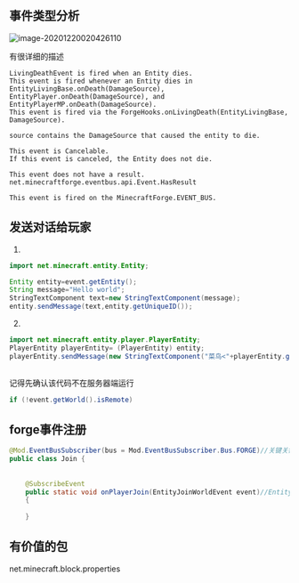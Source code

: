 ## 事件类型分析

![image-20201220020426110](https://raw.githubusercontent.com/xutongxin1/xutongxin1.github.io/master/asset/%E6%97%A5%E5%BF%97/image-20201220020426110.png)

有很详细的描述

```
LivingDeathEvent is fired when an Entity dies. 
This event is fired whenever an Entity dies in EntityLivingBase.onDeath(DamageSource), EntityPlayer.onDeath(DamageSource), and EntityPlayerMP.onDeath(DamageSource).  
This event is fired via the ForgeHooks.onLivingDeath(EntityLivingBase, DamageSource).

source contains the DamageSource that caused the entity to die.

This event is Cancelable. 
If this event is canceled, the Entity does not die.

This event does not have a result. net.minecraftforge.eventbus.api.Event.HasResult

This event is fired on the MinecraftForge.EVENT_BUS.
```



## 发送对话给玩家

1.

```java
import net.minecraft.entity.Entity;

Entity entity=event.getEntity();
String message="Hello world";
StringTextComponent text=new StringTextComponent(message);
entity.sendMessage(text,entity.getUniqueID());
```

2.

```java
import net.minecraft.entity.player.PlayerEntity;
PlayerEntity playerEntity= (PlayerEntity) entity;
playerEntity.sendMessage(new StringTextComponent("菜鸟<"+playerEntity.getName().getString()+">上线了~"),playerEntity.getUniqueID());
            
```

记得先确认该代码不在服务器端运行

```java
if (!event.getWorld().isRemote)
```

## forge事件注册

```java
@Mod.EventBusSubscriber(bus = Mod.EventBusSubscriber.Bus.FORGE)//关键关键
public class Join {
    
    
    @SubscribeEvent
    public static void onPlayerJoin(EntityJoinWorldEvent event)//EntityJoinWorldEvent 关键，和onPlayerJoin类名无关
    {
        
    }
```





## 有价值的包 

net.minecraft.block.properties

